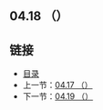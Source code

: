 ## 04.18 （）


## 链接
* [目录](https://github.com/gnefiy/go-zh/blob/master/tour/directory.md)
* 上一节：[04.17 （）](https://github.com/gnefiy/go-zh/blob/master/tour/methods/04.17.md)
* 下一节：[04.19 （）](https://github.com/gnefiy/go-zh/blob/master/tour/methods/04.19.md)
